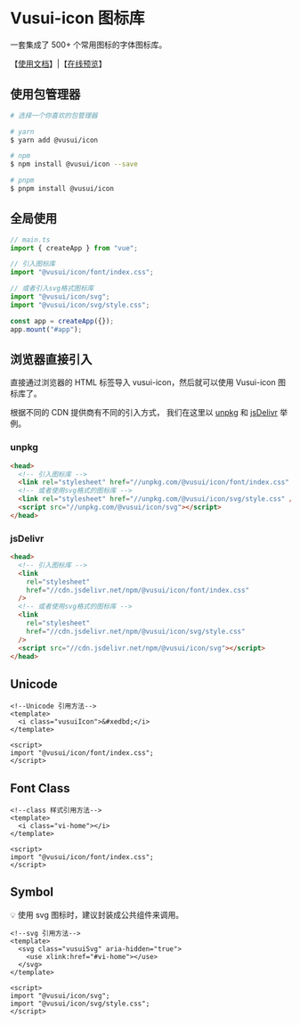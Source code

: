 # Vusui-icon 图标库

一套集成了 500+ 个常用图标的字体图标库。

【[使用文档](https://www.vusui.com/icon)】|【[在线预览](https://www.vusui.com/icon/docs/guide/demo.html)】

## 使用包管理器

```sh
# 选择一个你喜欢的包管理器

# yarn
$ yarn add @vusui/icon

# npm
$ npm install @vusui/icon --save

# pnpm
$ pnpm install @vusui/icon
```

## 全局使用

```ts
// main.ts
import { createApp } from "vue";

// 引入图标库
import "@vusui/icon/font/index.css";

// 或者引入svg格式图标库
import "@vusui/icon/svg";
import "@vusui/icon/svg/style.css";

const app = createApp({});
app.mount("#app");
```

## 浏览器直接引入

直接通过浏览器的 HTML 标签导入 vusui-icon，然后就可以使用 Vusui-icon 图标库了。

根据不同的 CDN 提供商有不同的引入方式， 我们在这里以 [unpkg](https://unpkg.com/) 和 [jsDelivr](https://www.jsdelivr.com/) 举例。

### unpkg

```html
<head>
  <!-- 引入图标库 -->
  <link rel="stylesheet" href="//unpkg.com/@vusui/icon/font/index.css" />
  <!-- 或者使用svg格式的图标库 -->
  <link rel="stylesheet" href="//unpkg.com/@vusui/icon/svg/style.css" />
  <script src="//unpkg.com/@vusui/icon/svg"></script>
</head>
```

### jsDelivr

```html
<head>
  <!-- 引入图标库 -->
  <link
    rel="stylesheet"
    href="//cdn.jsdelivr.net/npm/@vusui/icon/font/index.css"
  />
  <!-- 或者使用svg格式的图标库 -->
  <link
    rel="stylesheet"
    href="//cdn.jsdelivr.net/npm/@vusui/icon/svg/style.css"
  />
  <script src="//cdn.jsdelivr.net/npm/@vusui/icon/svg"></script>
</head>
```

## Unicode

```vue
<!--Unicode 引用方法-->
<template>
  <i class="vusuiIcon">&#xedbd;</i>
</template>

<script>
import "@vusui/icon/font/index.css";
</script>
```

## Font Class

```vue
<!--class 样式引用方法-->
<template>
  <i class="vi-home"></i>
</template>

<script>
import "@vusui/icon/font/index.css";
</script>
```

## Symbol

💡 使用 svg 图标时，建议封装成公共组件来调用。

```vue
<!--svg 引用方法-->
<template>
  <svg class="vusuiSvg" aria-hidden="true">
    <use xlink:href="#vi-home"></use>
  </svg>
</template>

<script>
import "@vusui/icon/svg";
import "@vusui/icon/svg/style.css";
</script>
```
